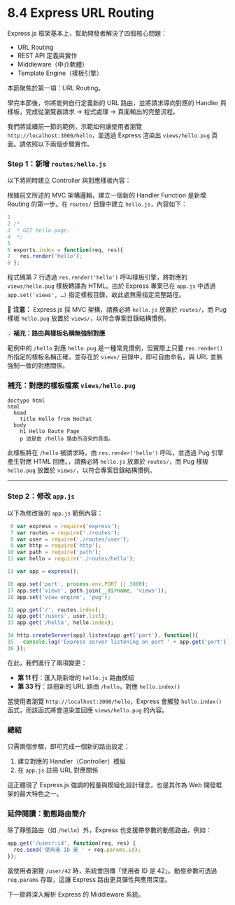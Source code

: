 # 8.4 Express URL Routing

Express.js 框架基本上，幫助開發者解決了四個核心問題：

* URL Routing
* REST API 定義與實作
* Middleware（中介軟體）
* Template Engine（樣板引擎）

本節聚焦於第一項：URL Routing。

學完本節後，你將能夠自行定義新的 URL 路由，並將請求導向對應的 Handler 與樣板，完成從瀏覽器請求 → 程式處理 → 頁面輸出的完整流程。

我們將延續前一節的範例，示範如何讓使用者瀏覽 `http://localhost:3000/hello`，並透過 Express 渲染出 `views/hello.pug` 頁面。請依照以下兩個步驟實作。

### Step 1：新增 `routes/hello.js`

以下將同時建立 Controller 與對應樣板內容：

根據前文所述的 MVC 架構邏輯，建立一個新的 Handler Function 是新增 Routing 的第一步。在 `routes/` 目錄中建立 `hello.js`，內容如下：

```js
1
2 /*
3  * GET hello page.
4  */
5
6 exports.index = function(req, res){
7   res.render('hello');
8 };
```

程式碼第 7 行透過 `res.render('hello')` 呼叫樣板引擎，將對應的 `views/hello.pug` 樣板轉譯為 HTML。由於 Express 專案已在 `app.js` 中透過 `app.set('views', …)` 指定樣板目錄，故此處無需指定完整路徑。

📌 **注意：** Express.js 採 MVC 架構，請務必將 `hello.js` 放置於 `routes/`，而 Pug 樣板 `hello.pug` 放置於 `views/`，以符合專案目錄結構慣例。

💡 **補充：路由與樣板名稱無強制對應**

範例中的 `/hello` 對應 `hello.pug` 是一種常見慣例，但實際上只要 `res.render()` 所指定的樣板名稱正確，並存在於 `views/` 目錄中，即可自由命名，與 URL 並無強制一致的對應關係。

### 補充：對應的樣板檔案 `views/hello.pug`

```pug
doctype html
html
  head
    title Hello from NoChat
  body
    h1 Hello Route Page
    p 這是由 /hello 路由所渲染的頁面。
```

此樣板將在 `/hello` 被請求時，由 `res.render('hello')` 呼叫，並透過 Pug 引擎產生對應 HTML 回應。，請務必將 `hello.js` 放置於 `routes/`，而 Pug 樣板 `hello.pug` 放置於 `views/`，以符合專案目錄結構慣例。

---

### Step 2：修改 `app.js`

以下為修改後的 `app.js` 範例內容：

```js
 6 var express = require('express');
 7 var routes = require('./routes');
 8 var user = require('./routes/user');
 9 var http = require('http');
10 var path = require('path');
11 var hello = require('./routes/hello');

13 var app = express();

16 app.set('port', process.env.PORT || 3000);
17 app.set('views', path.join(__dirname, 'views'));
18 app.set('view engine', 'pug');

31 app.get('/', routes.index);
32 app.get('/users', user.list);
33 app.get('/hello', hello.index);

34 http.createServer(app).listen(app.get('port'), function(){
35   console.log('Express server listening on port ' + app.get('port'));
36 });
```

在此，我們進行了兩項變更：

* **第 11 行**：匯入剛新增的 `hello.js` 路由模組
* **第 33 行**：註冊新的 URL 路由 `/hello`，對應 `hello.index()`

當使用者瀏覽 `http://localhost:3000/hello`，Express 會觸發 `hello.index()` 函式，而該函式將會渲染並回應 `views/hello.pug` 的內容。

### 總結

只需兩個步驟，即可完成一個新的路由設定：

1. 建立對應的 Handler（Controller）模組
2. 在 `app.js` 註冊 URL 對應關係

這正體現了 Express.js 強調的輕量與模組化設計理念，也是其作為 Web 開發框架的最大特色之一。

### 延伸閱讀：動態路由簡介

除了靜態路由（如 `/hello`）外，Express 也支援帶參數的動態路由，例如：

```js
app.get('/user/:id', function(req, res) {
  res.send('使用者 ID 是 ' + req.params.id);
});
```

當使用者瀏覽 `/user/42` 時，系統會回傳「使用者 ID 是 42」。動態參數可透過 `req.params` 存取，這讓 Express 路由更具彈性與應用深度。

下一節將深入解析 Express 的 Middleware 系統。
